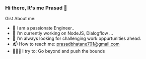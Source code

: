 ### Hi there, It's me Prasad 👋

Gist About me:

- 🎤 I am a passionate Engineer..
- 🔭 I’m currently working on NodeJS, Dialogflow ...
- 🌋 I’m always looking for challenging work oppurtunities ahead.
- 📬 How to reach me: prasadbhatane701@gmail.com
- 🧗🏾‍♀️ I try to: Go beyond and push the bounds

